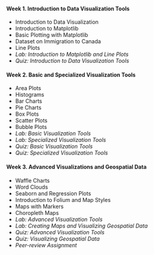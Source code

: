 #### Week 1. Introduction to Data Visualization Tools
* Introduction to Data Visualization
* Introduction to Matplotlib
* Basic Plotting with Matplotlib
* Dataset on Immigration to Canada
* Line Plots
* _Lab: Introduction to Matplotlib and Line Plots_
* _Quiz: Introduction to Data Visualization Tools_
#### Week 2. Basic and Specialized Visualization Tools  
* Area Plots
* Histograms
* Bar Charts
* Pie Charts
* Box Plots
* Scatter Plots
* Bubble Plots
* _Lab: Basic Visualization Tools_
* _Lab: Specialized Visualization Tools_
* _Quiz: Basic Visualization Tools_
* _Quiz: Specialized Visualization Tools_  
#### Week 3. Advanced Visualizations and Geospatial Data
* Waffle Charts
* Word Clouds
* Seaborn and Regression Plots
* Introduction to Folium and Map Styles
* Maps with Markers
* Choropleth Maps
* _Lab: Advanced Visualization Tools_
* _Lab: Creating Maps and Visualizing Geospatial Data_
* _Quiz: Advanced Visualization Tools_
* _Quiz: Visualizing Geospatial Data_
* _Peer-review Assignment_
